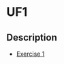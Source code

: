 # UF1
## Description

- [Exercise 1](https://github.com/elenapiaggio/uoc-java-android/blob/main/src/main/java/week_1/Ex1.java)  